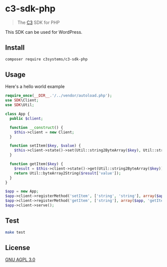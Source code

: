 # c3-sdk-php

> The [C3](https://github.com/c3systems/c3-go) SDK for PHP

This SDK can be used for WordPress.

## Install

```bash
composer require c3systems/c3-sdk-php
```

## Usage

Here's a hello world example

```php
require_once(__DIR__.'/../vendor/autoload.php');
use SDK\Client;
use SDK\Util;

class App {
  public $client;

  function __construct() {
    $this->client = new Client;
  }

  function setItem($key, $value) {
    $this->client->state()->set(Util::string2ByteArray($key), Util::string2ByteArray($value));
  }

  function getItem($key) {
    $result = $this->client->state()->get(Util::string2ByteArray($key));
    return Util::byteArray2String($result['value']);
  }
}

$app = new App;
$app->client->registerMethod('setItem', ['string', 'string'], array($app, 'setItem'));
$app->client->registerMethod('getItem', ['string'], array($app, 'getItem'));
$app->client->serve();
```

## Test

```bash
make test
```

## License

[GNU AGPL 3.0](LICENSE)
